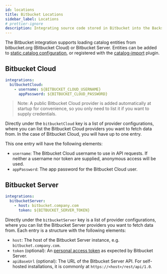 ```yaml
---
id: locations
title: Bitbucket Locations
sidebar_label: Locations
# prettier-ignore
description: Integrating source code stored in Bitbucket into the Backstage catalog
---
```


The Bitbucket integration supports loading catalog entities from bitbucket.org (Bitbucket Cloud)
or Bitbucket Server. Entities can be added to
[static catalog configuration](../../features/software-catalog/configuration.md),
or registered with the
[catalog-import](https://github.com/backstage/backstage/tree/master/plugins/catalog-import)
plugin.

## Bitbucket Cloud

```yaml
integrations:
  bitbucketCloud:
    - username: ${BITBUCKET_CLOUD_USERNAME}
      appPassword: ${BITBUCKET_CLOUD_PASSWORD}
```

> Note: A public Bitbucket Cloud provider is added automatically at startup for
> convenience, so you only need to list it if you want to supply credentials.

Directly under the `bitbucketCloud` key is a list of provider configurations, where
you can list the Bitbucket Cloud providers you want to fetch data from.
In the case of Bitbucket Cloud, you will have up to one entry.

This one entry will have the following elements:

- `username`: The Bitbucket Cloud username to use in API requests. If
  neither a username nor token are supplied, anonymous access will be used.
- `appPassword`: The app password for the Bitbucket Cloud user.

## Bitbucket Server

```yaml
integrations:
  bitbucketServer:
    - host: bitbucket.company.com
      token: ${BITBUCKET_SERVER_TOKEN}
```

Directly under the `bitbucketServer` key is a list of provider configurations, where
you can list the Bitbucket Server providers you want to fetch data from. Each entry is
a structure with the following elements:

- `host`: The host of the Bitbucket Server instance, e.g. `bitbucket.company.com`.
- `token` (optional):
  An [personal access token](https://confluence.atlassian.com/bitbucketserver/personal-access-tokens-939515499.html)
  as expected by Bitbucket Server.
- `apiBaseUrl` (optional): The URL of the Bitbucket Server API. For self-hosted
  installations, it is commonly at `https://<host>/rest/api/1.0`.
